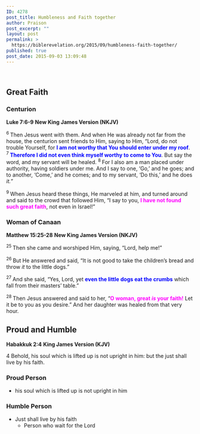 ```yaml
---
ID: 4278
post_title: Humbleness and Faith together
author: Praison
post_excerpt: ""
layout: post
permalink: >
  https://biblerevelation.org/2015/09/humbleness-faith-together/
published: true
post_date: 2015-09-03 13:09:48
---
```

&nbsp;
<h2>Great Faith</h2>
<h3>Centurion</h3>
<strong>Luke 7:6-9</strong>
<strong> New King James Version (NKJV)</strong>

<span id="en-NKJV-25202" class="text Luke-7-6"><sup class="versenum">6 </sup>Then Jesus went with them. And when He was already not far from the house, the centurion sent friends to Him, saying to Him, “Lord, do not trouble Yourself, for <strong><span style="color: #0000ff;">I am not worthy that You should enter under my roof</span></strong>. </span><span id="en-NKJV-25203" class="text Luke-7-7"><sup class="versenum">7 </sup><span style="color: #0000ff;"><strong>Therefore I did not even think myself worthy to come to You</strong></span>. But say the word, and my servant will be healed. </span><span id="en-NKJV-25204" class="text Luke-7-8"><sup class="versenum">8 </sup>For I also am a man placed under authority, having soldiers under me. And I say to one, ‘Go,’ and he goes; and to another, ‘Come,’ and he comes; and to my servant, ‘Do this,’ and he does <i>it.</i>”</span>

<span id="en-NKJV-25205" class="text Luke-7-9"><sup class="versenum">9 </sup>When Jesus heard these things, He marveled at him, and turned around and said to the crowd that followed Him, <span class="woj">“I say to you, <span style="color: #ff00ff;"><strong>I have not found such great faith</strong></span>, not even in Israel!”</span></span>
<h3>Woman of Canaan</h3>
<strong>Matthew 15:25-28</strong>
<strong> New King James Version (NKJV)</strong>

<span id="en-NKJV-23659" class="text Matt-15-25"><sup class="versenum">25 </sup>Then she came and worshiped Him, saying, “Lord, help me!”</span>

<span id="en-NKJV-23660" class="text Matt-15-26"><sup class="versenum">26 </sup>But He answered and said, <span class="woj">“It is not good to take the children’s bread and throw <i>it</i> to the little dogs.”</span></span>

<span id="en-NKJV-23661" class="text Matt-15-27"><sup class="versenum">27 </sup>And she said, “Yes, Lord, yet <span style="color: #0000ff;"><strong>even the little dogs eat the crumbs</strong></span> which fall from their masters’ table.”</span>

<span id="en-NKJV-23662" class="text Matt-15-28"><sup class="versenum">28 </sup>Then Jesus answered and said to her, <span class="woj">“<span style="color: #ff00ff;"><strong>O woman, great <i>is</i> your faith!</strong></span> Let it be to you as you desire.”</span> And her daughter was healed from that very hour.</span>
<h2>Proud and Humble</h2>
<strong>Habakkuk 2:4</strong>
<strong> King James Version (KJV)</strong>

4 Behold, his soul which is lifted up is not upright in him: but the just shall live by his faith.
<h3>Proud Person</h3>
<ul>
	<li>his soul which is lifted up is not upright in him</li>
</ul>
<h3>Humble Person</h3>
<ul>
	<li>Just shall live by his faith
<ul>
	<li>Person who wait for the Lord</li>
</ul>
</li>
</ul>